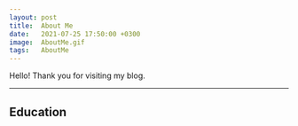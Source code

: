 ```yaml
---
layout: post
title:  About Me
date:   2021-07-25 17:50:00 +0300
image:  AboutMe.gif
tags:   AboutMe
---
```

Hello! Thank you for visiting my blog.

---
## Education
